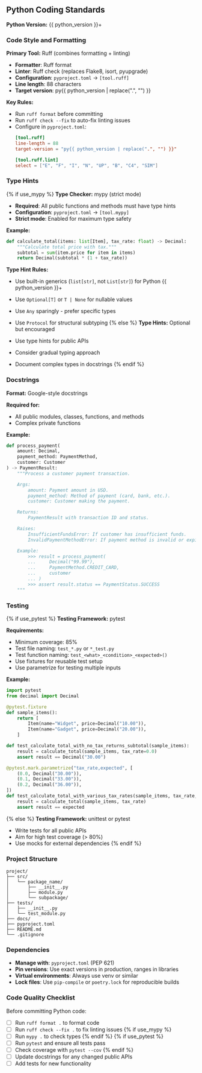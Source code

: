 ## Python Coding Standards

**Python Version:** {{ python_version }}+

### Code Style and Formatting

**Primary Tool:** Ruff (combines formatting + linting)

- **Formatter**: Ruff format
- **Linter**: Ruff check (replaces Flake8, isort, pyupgrade)
- **Configuration**: `pyproject.toml` → `[tool.ruff]`
- **Line length**: 88 characters
- **Target version**: py{{ python_version | replace(".", "") }}

**Key Rules:**
- Run `ruff format` before committing
- Run `ruff check --fix` to auto-fix linting issues
- Configure in `pyproject.toml`:
  ```toml
  [tool.ruff]
  line-length = 88
  target-version = "py{{ python_version | replace(".", "") }}"

  [tool.ruff.lint]
  select = ["E", "F", "I", "N", "UP", "B", "C4", "SIM"]
  ```

### Type Hints

{% if use_mypy %}
**Type Checker:** mypy (strict mode)

- **Required**: All public functions and methods must have type hints
- **Configuration**: `pyproject.toml` → `[tool.mypy]`
- **Strict mode**: Enabled for maximum type safety

**Example:**
```python
def calculate_total(items: list[Item], tax_rate: float) -> Decimal:
    """Calculate total price with tax."""
    subtotal = sum(item.price for item in items)
    return Decimal(subtotal * (1 + tax_rate))
```

**Type Hint Rules:**
- Use built-in generics (`list[str]`, not `List[str]`) for Python {{ python_version }}+
- Use `Optional[T]` or `T | None` for nullable values
- Use `Any` sparingly - prefer specific types
- Use `Protocol` for structural subtyping
{% else %}
**Type Hints:** Optional but encouraged

- Use type hints for public APIs
- Consider gradual typing approach
- Document complex types in docstrings
{% endif %}

### Docstrings

**Format:** Google-style docstrings

**Required for:**
- All public modules, classes, functions, and methods
- Complex private functions

**Example:**
```python
def process_payment(
    amount: Decimal,
    payment_method: PaymentMethod,
    customer: Customer
) -> PaymentResult:
    """Process a customer payment transaction.

    Args:
        amount: Payment amount in USD.
        payment_method: Method of payment (card, bank, etc.).
        customer: Customer making the payment.

    Returns:
        PaymentResult with transaction ID and status.

    Raises:
        InsufficientFundsError: If customer has insufficient funds.
        InvalidPaymentMethodError: If payment method is invalid or expired.

    Example:
        >>> result = process_payment(
        ...     Decimal("99.99"),
        ...     PaymentMethod.CREDIT_CARD,
        ...     customer
        ... )
        >>> assert result.status == PaymentStatus.SUCCESS
    """
```

### Testing

{% if use_pytest %}
**Testing Framework:** pytest

**Requirements:**
- Minimum coverage: 85%
- Test file naming: `test_*.py` or `*_test.py`
- Test function naming: `test_<what>_<condition>_<expected>()`
- Use fixtures for reusable test setup
- Use parametrize for testing multiple inputs

**Example:**
```python
import pytest
from decimal import Decimal

@pytest.fixture
def sample_items():
    return [
        Item(name="Widget", price=Decimal("10.00")),
        Item(name="Gadget", price=Decimal("20.00")),
    ]

def test_calculate_total_with_no_tax_returns_subtotal(sample_items):
    result = calculate_total(sample_items, tax_rate=0.0)
    assert result == Decimal("30.00")

@pytest.mark.parametrize("tax_rate,expected", [
    (0.0, Decimal("30.00")),
    (0.1, Decimal("33.00")),
    (0.2, Decimal("36.00")),
])
def test_calculate_total_with_various_tax_rates(sample_items, tax_rate, expected):
    result = calculate_total(sample_items, tax_rate)
    assert result == expected
```
{% else %}
**Testing Framework:** unittest or pytest

- Write tests for all public APIs
- Aim for high test coverage (> 80%)
- Use mocks for external dependencies
{% endif %}

### Project Structure

```
project/
├── src/
│   └── package_name/
│       ├── __init__.py
│       ├── module.py
│       └── subpackage/
├── tests/
│   ├── __init__.py
│   └── test_module.py
├── docs/
├── pyproject.toml
├── README.md
└── .gitignore
```

### Dependencies

- **Manage with**: `pyproject.toml` (PEP 621)
- **Pin versions**: Use exact versions in production, ranges in libraries
- **Virtual environments**: Always use venv or similar
- **Lock files**: Use `pip-compile` or `poetry.lock` for reproducible builds

### Code Quality Checklist

Before committing Python code:

- [ ] Run `ruff format .` to format code
- [ ] Run `ruff check --fix .` to fix linting issues
{% if use_mypy %}
- [ ] Run `mypy .` to check types
{% endif %}
{% if use_pytest %}
- [ ] Run `pytest` and ensure all tests pass
- [ ] Check coverage with `pytest --cov`
{% endif %}
- [ ] Update docstrings for any changed public APIs
- [ ] Add tests for new functionality
